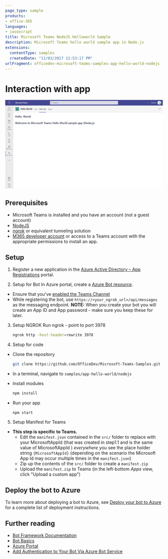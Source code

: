 ```yaml
---
page_type: sample
products:
- office-365
languages:
- javascript
title: Microsoft Teams NodeJS Helloworld Sample
description: Microsoft Teams hello world sample app in Node.js
extensions:
  contentType: samples
  createdDate: "11/03/2017 12:53:17 PM"
urlFragment: officedev-microsoft-teams-samples-app-hello-world-nodejs
---
```


# Interaction with app

![HelloWorld](Images/HelloWorld.png)

## Prerequisites

- Microsoft Teams is installed and you have an account (not a guest account)
-  [NodeJS](https://nodejs.org/en/)
-  [ngrok](https://ngrok.com/download) or equivalent tunneling solution
-  [M365 developer account](https://docs.microsoft.com/en-us/microsoftteams/platform/concepts/build-and-test/prepare-your-o365-tenant) or access to a Teams account with the 
   appropriate permissions to install an app.

## Setup

1. Register a new application in the [Azure Active Directory – App Registrations](https://go.microsoft.com/fwlink/?linkid=2083908) portal.

2. Setup for Bot
In Azure portal, create a [Azure Bot resource](https://docs.microsoft.com/en-us/azure/bot-service/bot-builder-authentication?view=azure-bot-service-4.0&tabs=csharp%2Caadv2).
- Ensure that you've [enabled the Teams Channel](https://docs.microsoft.com/en-us/azure/bot-service/channel-connect-teams?view=azure-bot-service-4.0)
- While registering the bot, use `https://<your_ngrok_url>/api/messages` as the messaging endpoint.
**NOTE:** When you create your bot you will create an App ID and App password - make sure you keep these for later.

3. Setup NGROK
  Run ngrok - point to port 3978

    ```bash
    ngrok http -host-header=rewrite 3978
    ```

4. Setup for code

  - Clone the repository
    ```bash
    git clone https://github.com/OfficeDev/Microsoft-Teams-Samples.git
    ```

   - In a terminal, navigate to  `samples/app-hello-world/nodejs`
   
  - Install modules
   
    ```bash
    npm install
    ```

  - Run your app
  
    ```bash
    npm start
    ```
 5. Setup Manifest for Teams

- **This step is specific to Teams.**
    - Edit the `manifest.json` contained in the `src/` folder to replace with your MicrosoftAppId (that was created in step1.1 and is the same value of MicrosoftAppId ) *everywhere* you see the place holder string `{MicrosoftAppId}` (depending on the scenario the Microsoft App Id may occur multiple times in the `manifest.json`)
    - Zip up the contents of the `src/` folder to create a `manifest.zip`
    - Upload the `manifest.zip` to Teams (in the left-bottom *Apps* view, click "Upload a custom app")
    
 ## Deploy the bot to Azure

To learn more about deploying a bot to Azure, see [Deploy your bot to Azure](https://aka.ms/azuredeployment) for a complete list of deployment instructions.

## Further reading

- [Bot Framework Documentation](https://docs.botframework.com)
- [Bot Basics](https://docs.microsoft.com/azure/bot-service/bot-builder-basics?view=azure-bot-service-4.0)
- [Azure Portal](https://portal.azure.com)
- [Add Authentication to Your Bot Via Azure Bot Service](https://docs.microsoft.com/en-us/azure/bot-service/bot-builder-authentication?view=azure-bot-service-4.0&tabs=csharp)
